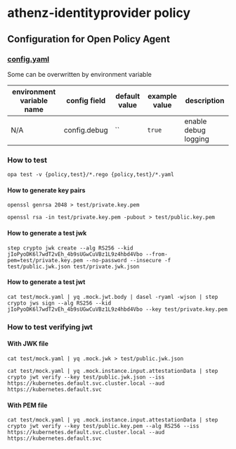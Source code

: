 # athenz-identityprovider policy

## Configuration for Open Policy Agent

### [config.yaml](policy/config.yaml)

Some can be overwritten by environment variable

  | environment variable name   | config field  | default value | example value | description           |
  | -----                       | -----         | -----         | -----         | -----                 |
  | N/A                         | config.debug  | ``            | `true`        | enable debug logging  |

### How to test

```
opa test -v {policy,test}/*.rego {policy,test}/*.yaml
```

#### How to generate key pairs

```
openssl genrsa 2048 > test/private.key.pem
```

```
openssl rsa -in test/private.key.pem -pubout > test/public.key.pem
```

#### How to generate a test jwk

```
step crypto jwk create --alg RS256 --kid jIoPyoDK6l7wdT2vEh_4b9sUGwCuVBz1L9z4hbd4Vbo --from-pem=test/private.key.pem --no-password --insecure -f test/public.jwk.json test/private.jwk.json
```

#### How to generate a test jwt

```
cat test/mock.yaml | yq .mock.jwt.body | dasel -ryaml -wjson | step crypto jws sign --alg RS256 --kid jIoPyoDK6l7wdT2vEh_4b9sUGwCuVBz1L9z4hbd4Vbo --key test/private.key.pem
```

### How to test verifying jwt

#### With JWK file

```
cat test/mock.yaml | yq .mock.jwk > test/public.jwk.json
```

```
cat test/mock.yaml | yq .mock.instance.input.attestationData | step crypto jwt verify --key test/public.jwk.json --iss https://kubernetes.default.svc.cluster.local --aud https://kubernetes.default.svc
```

#### With PEM file

```
cat test/mock.yaml | yq .mock.instance.input.attestationData | step crypto jwt verify --key test/public.key.pem --alg RS256 --iss https://kubernetes.default.svc.cluster.local --aud https://kubernetes.default.svc
```

